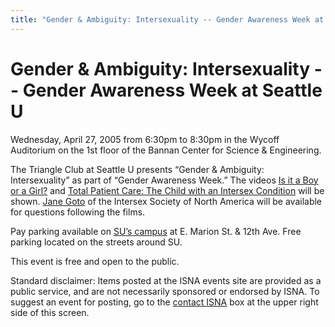 ```yaml
---
title: "Gender & Ambiguity: Intersexuality -- Gender Awareness Week at Seattle U"
---
```


# Gender & Ambiguity: Intersexuality -- Gender Awareness Week at Seattle U

<p>Wednesday, April 27, 2005 from 6:30pm to 8:30pm in the Wycoff Auditorium on the 1st floor of the Bannan Center for Science &amp; Engineering.  </p>

<p>The Triangle Club at Seattle U presents &#8220;Gender &amp; Ambiguity: Intersexuality&#8221; as part of &#8220;Gender Awareness Week.&#8221; The videos <a href="videos/boy_or_girl">Is it a Boy or a Girl?</a> and <a href="/videos/total_patient_care">Total Patient Care: The Child with an Intersex Condition</a> will be shown. <a href="/about/goto">Jane Goto</a> of the Intersex Society of North America will be available for questions following the films.  </p>

<p>Pay parking available on <a href="//www.seattleu.edu/home/campus_community/visit_campus/campus_maps/main_campus_map/">SU&#8217;s campus</a> at E. Marion St. &amp; 12th Ave. Free parking located on the streets around SU.  </p>

<p>This event is free and open to the public.  </p>

<p>Standard disclaimer: Items posted at the <span class="caps">ISNA</span> events site are provided as a public service, and are not necessarily sponsored or endorsed by <span class="caps">ISNA</span>. To suggest an event for posting, go to the <a href="/about/contact">contact <span class="caps">ISNA</span></a> box at the upper right side of this screen.</p>